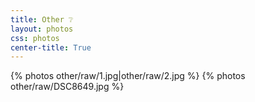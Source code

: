 ```yaml
---
title: Other ❔
layout: photos
css: photos
center-title: True
---
```


<div class='photo-section'>
{% photos other/raw/1.jpg|other/raw/2.jpg %}
{% photos other/raw/DSC8649.jpg %}
</div>
